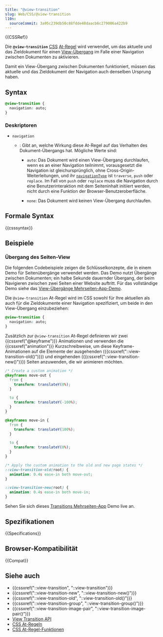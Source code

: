 ```yaml
---
title: "@view-transition"
slug: Web/CSS/@view-transition
l10n:
  sourceCommit: 3a95c239db50c88fdde48daacb6c279006a422b9
---
```


{{CSSRef}}

Die **`@view-transition`** [CSS](/de/docs/Web/CSS) [At-Regel](/de/docs/Web/CSS/At-rule) wird verwendet, um das aktuelle und das Zieldokument für einen [View-Übergang](/de/docs/Web/API/View_Transition_API) im Falle einer Navigation zwischen Dokumenten zu aktivieren.

Damit ein View-Übergang zwischen Dokumenten funktioniert, müssen das aktuelle und das Zieldokument der Navigation auch denselben Ursprung haben.

## Syntax

```css
@view-transition {
  navigation: auto;
}
```

### Deskriptoren

- `navigation`

  - : Gibt an, welche Wirkung diese At-Regel auf das Verhalten des Dokument-Übergangs hat. Mögliche Werte sind:

    - `auto`: Das Dokument wird einen View-Übergang durchlaufen, wenn es an einer Navigation teilnimmt, vorausgesetzt die Navigation ist gleichursprünglich, ohne Cross-Origin-Weiterleitungen, und ihr [`navigationType`](/de/docs/Web/API/NavigateEvent/navigationType) ist `traverse`, `push` oder `replace`. Im Fall von `push` oder `replace` muss die Navigation durch eine Benutzerinteraktion mit dem Seiteninhalt initiiert werden, nicht durch eine Funktion der Browser-Benutzeroberfläche.

    - `none`: Das Dokument wird keinen View-Übergang durchlaufen.

## Formale Syntax

{{csssyntax}}

## Beispiele

### Übergang des Seiten-View

Die folgenden Codebeispiele zeigen die Schlüsselkonzepte, die in einem Demo für Seitenübergänge verwendet werden. Das Demo nutzt Übergänge zwischen Dokumenten; ein halbe Sekunde dauernder Übergang, der beim Navigieren zwischen zwei Seiten einer Website auftritt. Für das vollständige Demo siehe das [View-Übergänge Mehrseiten-App-Demo](https://mdn.github.io/dom-examples/view-transitions/mpa/).

Die `@view-transition` At-Regel wird im CSS sowohl für Ihre aktuellen als auch für die Zieldokumente einer Navigation spezifiziert, um beide in den View-Übergang einzubeziehen:

```css
@view-transition {
  navigation: auto;
}
```

Zusätzlich zur `@view-transition` At-Regel definieren wir zwei {{cssxref("@keyframe")}} Animationen und verwenden die {{cssxref("animation")}} Kurzschreibweise, um diese Keyframe-Animationen auf die Elemente der ausgehenden ({{cssxref("::view-transition-old()")}}) und eingehenden ({{cssxref("::view-transition-new()")}}) Seiten anzuwenden, die wir animieren möchten.

```css
/* Create a custom animation */
@keyframes move-out {
  from {
    transform: translateY(0%);
  }

  to {
    transform: translateY(-100%);
  }
}

@keyframes move-in {
  from {
    transform: translateY(100%);
  }

  to {
    transform: translateY(0%);
  }
}

/* Apply the custom animation to the old and new page states */
::view-transition-old(root) {
  animation: 0.4s ease-in both move-out;
}

::view-transition-new(root) {
  animation: 0.4s ease-in both move-in;
}
```

Sehen Sie sich dieses [Transitions Mehrseiten-App](https://mdn.github.io/dom-examples/view-transitions/mpa/) Demo live an.

## Spezifikationen

{{Specifications}}

## Browser-Kompatibilität

{{Compat}}

## Siehe auch

- {{cssxref("::view-transition", "::view-transition")}}
- {{cssxref("::view-transition-new", "::view-transition-new()")}}
- {{cssxref("::view-transition-old", "::view-transition-old()")}}
- {{cssxref("::view-transition-group", "::view-transition-group()")}}
- {{cssxref("::view-transition-image-pair", "::view-transition-image-pair()")}}
- [View Transition API](/de/docs/Web/API/View_Transition_API)
- [CSS At-Regeln](/de/docs/Web/CSS/At-rule)
- [CSS At-Regel-Funktionen](/de/docs/Web/CSS/At-rule-functions)
